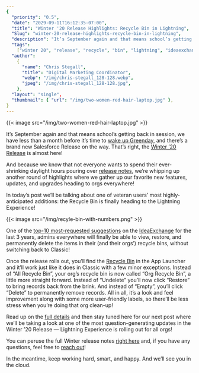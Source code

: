 ```yaml
---
{
  "priority": "0.5",
  "date": "2029-09-11T16:12:35-07:00",
  "title": "Winter '20 Release Highlights: Recycle Bin in Lightning",
  "Slug": "winter-20-release-highlights-recycle-bin-in-lightning",
  "description": "It’s September again and that means school’s getting back in session, we have less than a month before it’s time to wake up Greenday, and there’s a brand new Salesforce Release on the way...",
  "tags":
    ["winter 20", "release", "recycle", "bin", "lightning", "ideaexchange"],
  "author":
    {
      "name": "Chris Stegall",
      "title": "Digital Marketing Coordinator",
      "webp": "/img/chris-stegall_128-128.webp",
      "jpeg": "/img/chris-stegall_128-128.jpg",
    },
  "layout": "single",
  "thumbnail": { "url": "/img/two-women-red-hair-laptop.jpg" },
}
---
```


{{< image src="/img/two-women-red-hair-laptop.jpg" >}}

It’s September again and that means school’s getting back in session, we have less than a month before it’s time to [wake up Greenday](https://www.youtube.com/watch?v=NU9JoFKlaZ0), and there’s a brand new Salesforce Release on the way. That’s right, the [Winter ’20 Release](https://releasenotes.docs.salesforce.com/en-us/winter20/release-notes/salesforce_release_notes.htm) is almost here!

And because we know that not everyone wants to spend their ever-shrinking daylight hours pouring over [release notes](https://releasenotes.docs.salesforce.com/en-us/winter20/release-notes/salesforce_release_notes.htm), we’re whipping up another round of highlights where we gather up our favorite new features, updates, and upgrades heading to orgs everywhere!

In today’s post we’ll be talking about one of veteran users’ most highly-anticipated additions: the Recycle Bin is finally heading to the Lightning Experience!

{{< image src="/img/recyle-bin-with-numbers.png" >}}

One of the [top-10 most-requested suggestions](https://success.salesforce.com/ideaView?id=08730000000DsAuAAK) on the [IdeaExchange](https://success.salesforce.com/ideaSearch) for the last 3 years, admins everywhere will finally be able to view, restore, and permanently delete the items in their (and their orgs’) recycle bins, without switching back to Classic!

Once the release rolls out, you’ll find the [Recycle Bin](https://releasenotes.docs.salesforce.com/en-us/winter20/release-notes/rn_lex_recycle_bin.htm) in the App Launcher and it’ll work just like it does in Classic with a few minor exceptions. Instead of “All Recycle Bin”, your org’s recycle bin is now called “Org Recycle Bin”, a little more straight forward. Instead of “Undelete” you’ll now click “Restore” to bring records back from the brink. And instead of “Empty”, you’ll click “Delete” to permanently remove records. All in all, it’s a look and feel improvement along with some more user-friendly labels, so there’ll be less stress when you’re doing that org clean-up!

Read up on the [full details](https://releasenotes.docs.salesforce.com/en-us/winter20/release-notes/rn_lex_recycle_bin.htm) and then stay tuned here for our next post where we’ll be taking a look at one of the most question-generating updates in the Winter ’20 Release — Lightning Experience is rolling out for all orgs!

You can peruse the full Winter release notes [right here](https://releasenotes.docs.salesforce.com/en-us/winter20/release-notes/salesforce_release_notes.htm) and, if you have any questions, feel free to [reach out](/contact)!

In the meantime, keep working hard, smart, and happy. And we’ll see you in the cloud.
